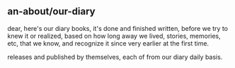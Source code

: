 ## an-about/our-diary

dear, 
here's our diary books,
it's done and finished written, before we try to knew it or realized, based on how long away we lived, stories, memories, etc, that we know, and recognize it since very earlier at the first time.

releases and published by themselves, each of from our diary daily basis.

